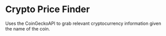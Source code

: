 # Crypto Price Finder
Uses the CoinGeckoAPI to grab relevant cryptocurrency information given the name of the coin.
